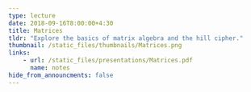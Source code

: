 ```yaml
---
type: lecture
date: 2018-09-16T8:00:00+4:30
title: Matrices
tldr: "Explore the basics of matrix algebra and the hill cipher."
thumbnail: /static_files/thumbnails/Matrices.png
links: 
    - url: /static_files/presentations/Matrices.pdf
      name: notes
hide_from_announcments: false
---
```


